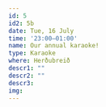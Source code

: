 ```yaml
---
id: 5
id2: 5b
date: Tue, 16 July
time: '23:00–01:00'
name: Our annual karaoke!
type: Karaoke
where: Herðubreið
descr1: ""  
descr2: ""
descr3: 
img: 
---
```

